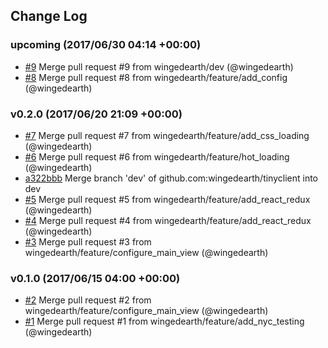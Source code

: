 ## Change Log

### upcoming (2017/06/30 04:14 +00:00)
- [#9](https://github.com/wingedearth/tinyclient/pull/9) Merge pull request #9 from wingedearth/dev (@wingedearth)
- [#8](https://github.com/wingedearth/tinyclient/pull/8) Merge pull request #8 from wingedearth/feature/add_config (@wingedearth)

### v0.2.0 (2017/06/20 21:09 +00:00)
- [#7](https://github.com/wingedearth/tinyclient/pull/7) Merge pull request #7 from wingedearth/feature/add_css_loading (@wingedearth)
- [#6](https://github.com/wingedearth/tinyclient/pull/6) Merge pull request #6 from wingedearth/feature/hot_loading (@wingedearth)
- [a322bbb](https://github.com/wingedearth/tinyclient/commit/a322bbbd413102cff1c76a519f97271b16662c0c) Merge branch 'dev' of github.com:wingedearth/tinyclient into dev
- [#5](https://github.com/wingedearth/tinyclient/pull/5) Merge pull request #5 from wingedearth/feature/add_react_redux (@wingedearth)
- [#4](https://github.com/wingedearth/tinyclient/pull/4) Merge pull request #4 from wingedearth/feature/add_react_redux (@wingedearth)
- [#3](https://github.com/wingedearth/tinyclient/pull/3) Merge pull request #3 from wingedearth/feature/configure_main_view (@wingedearth)

### v0.1.0 (2017/06/15 04:00 +00:00)
- [#2](https://github.com/wingedearth/tinyclient/pull/2) Merge pull request #2 from wingedearth/feature/configure_main_view (@wingedearth)
- [#1](https://github.com/wingedearth/tinyclient/pull/1) Merge pull request #1 from wingedearth/feature/add_nyc_testing (@wingedearth)